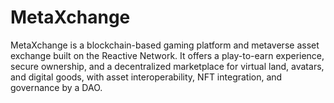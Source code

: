 # MetaXchange
MetaXchange is a blockchain-based gaming platform and metaverse asset exchange built on the Reactive Network. It offers a play-to-earn experience, secure ownership, and a decentralized marketplace for virtual land, avatars, and digital goods, with asset interoperability, NFT integration, and governance by a DAO.
